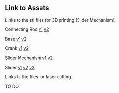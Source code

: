 ## Link to Assets

Links to the stl files for 3D printing (Slider Mechanism)

Connecting Rod 
[v1](https://drive.google.com/file/d/13bx2AFQBkW5Mj_QZogoVsFYyxZ1VkfZP/view?usp=sharing)
[v2](https://drive.google.com/file/d/1-bRH7StdOu1GLQ_QhESZayj91Mdzfe3g/view?usp=sharing)

Base 
[v1](https://drive.google.com/file/d/18FmFoLwoQYJARwS0YUmkMX5Ynj6GiOIz/view?usp=sharing)
[v2](https://drive.google.com/file/d/1q4qjwrZdUslo3oK4vNqpXd27bdo068-e/view?usp=sharing)

Crank 
[v1](https://drive.google.com/file/d/1NimW1tdXTv9_-IkQB_BTkUsI5A9mMKzB/view?usp=sharing)
[v2](https://drive.google.com/file/d/1O_TzMNeDscBHZYQMWl4fjZkWYiF5oAQr/view?usp=sharing)

Slider Mechanism 
[v1](https://drive.google.com/file/d/1SCAIMeT9X3_Pk1p736YGaqOeUYXEU4AY/view?usp=sharing)
[v2](https://drive.google.com/file/d/1Y9yvQDpMPWi1jKwd13V1dqw1Tcp_aF5e/view?usp=sharing)

Slider 
[v1](https://drive.google.com/file/d/1YNvmU1gFPExyR7pfyBol2Z7WOtIpD-BV/view?usp=sharing)
[v2](https://drive.google.com/file/d/1YKNKcFK7uJ5mNhkixpMgeLapNUBVKHhj/view?usp=sharing)
[v3](https://drive.google.com/file/d/1PPGKZ_NR100J6dpC8ZpYiyg5-hKs-mIK/view?usp=sharing)

Links to the files for laser cutting 

TO DO
